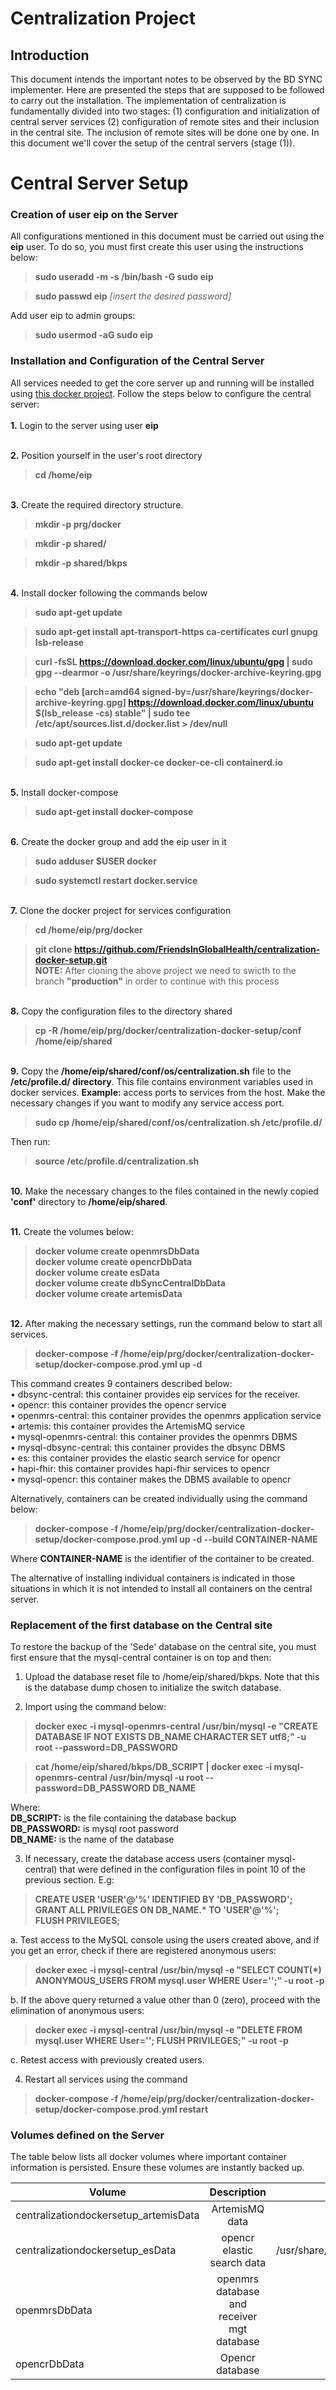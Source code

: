 # Centralization Project
## Introduction

This document intends the important notes to be observed by the BD SYNC implementer. Here  are presented the steps that are supposed to be followed to carry out the installation.
The implementation of centralization is fundamentally divided into two stages: (1) configuration and initialization of central server services (2) configuration of remote sites and their inclusion in the central site. The inclusion of remote sites will be done one by one.
In this document we'll cover the setup of the central servers (stage (1)).

# Central Server Setup

### Creation of user eip on the Server

All configurations mentioned in this document must be carried out using the **eip** user. To do so, you must first create this user using the instructions below:


>**sudo useradd -m -s /bin/bash -G sudo eip**

>**sudo passwd eip**
_[insert the desired password]_


Add user eip to admin groups:


>**sudo usermod -aG sudo eip**


### Installation and Configuration of the Central Server
All services needed to get the core server up and running will be installed using [this docker project](https://github.com/FriendsInGlobalHealth/centralization-docker-setup/tree/production).
Follow the steps below to configure the central server:
<br><br>**1.** Login to the server using user **eip**
     
 
 <br>**2.** Position yourself in the user's root directory
>**cd /home/eip**
 
 
<br>**3.** Create the required directory structure.

>**mkdir -p prg/docker**

>**mkdir -p shared/**

>**mkdir -p shared/bkps**


<br>**4.** Install docker following the commands below


>**sudo apt-get update**

>**sudo apt-get install apt-transport-https ca-certificates curl gnupg lsb-release**


>**curl -fsSL https://download.docker.com/linux/ubuntu/gpg | sudo gpg --dearmor -o /usr/share/keyrings/docker-archive-keyring.gpg**

>**echo "deb [arch=amd64 signed-by=/usr/share/keyrings/docker-archive-keyring.gpg] https://download.docker.com/linux/ubuntu $(lsb_release -cs) stable" | sudo tee /etc/apt/sources.list.d/docker.list > /dev/null**


>**sudo apt-get update**

>**sudo apt-get install docker-ce docker-ce-cli containerd.io**


<br>**5.** Install docker-compose

>**sudo apt-get install docker-compose**
    

<br>**6.** Create the docker group and add the eip user in it

>**sudo adduser $USER docker**

>**sudo systemctl restart docker.service**


<br>**7.** Clone the docker project for services configuration

>**cd /home/eip/prg/docker**

>**git clone https://github.com/FriendsInGlobalHealth/centralization-docker-setup.git**
<br>**NOTE:** After cloning the above project we need to swicth to the branch **"production"** in order to continue with this process



<br>**8.** Copy the configuration files to the directory shared

>**cp -R /home/eip/prg/docker/centralization-docker-setup/conf /home/eip/shared**



<br>**9.** Copy the **/home/eip/shared/conf/os/centralization.sh** file to the **/etc/profile.d/ directory**. This file contains environment variables used in docker services. **Example:** access ports to services from the host. Make the necessary changes if you want to modify any service access port.

>**sudo cp /home/eip/shared/conf/os/centralization.sh  /etc/profile.d/**

Then run:

>**source /etc/profile.d/centralization.sh**


<br>**10.** Make the necessary changes to the files contained in the newly copied **'conf'** directory to **/home/eip/shared**.<br>

<br>**11.** Create the volumes below:
>**docker volume create openmrsDbData**<br>
>**docker volume create opencrDbData**<br>
>**docker volume create esData**<br>
>**docker volume create dbSyncCentralDbData**<br>
>**docker volume create artemisData**

 <br>**12.** After making the necessary settings, run the command below to start all services.
>**docker-compose -f /home/eip/prg/docker/centralization-docker-setup/docker-compose.prod.yml up -d**

This command creates 9 containers described below:<br>
    • dbsync-central: this container provides eip services for the receiver.<br>
    • opencr: this container provides the opencr service<br>
    • openmrs-central: this container provides the openmrs application service<br>
    • artemis: this container provides the ArtemisMQ service<br>
    • mysql-openmrs-central: this container provides the openmrs DBMS<br>
    • mysql-dbsync-central: this container provides the dbsync DBMS<br>
    • es: this container provides the elastic search service for opencr<br>
    • hapi-fhir: this container provides hapi-fhir services to opencr<br>
    • mysql-opencr: this container makes the DBMS available to opencr<br>
    
 Alternatively, containers can be created individually using the command below:<br>
 >**docker-compose -f /home/eip/prg/docker/centralization-docker-setup/docker-compose.prod.yml up -d --build CONTAINER-NAME**<br>
 
 Where **CONTAINER-NAME** is the identifier of the container to be created.<br>
 
 The alternative of installing individual containers is indicated in those situations in which it is not intended to install all containers on the central server.<br>
 
 ### Replacement of the first database on the Central site
 
 To restore the backup of the 'Sede' database on the central site, you must first ensure that the mysql-central container is on top and then: 

1. Upload the database reset file to /home/eip/shared/bkps. Note that this is the database dump chosen to initialize the switch database.

2. Import using the command below:

>**docker exec -i mysql-openmrs-central /usr/bin/mysql -e "CREATE DATABASE IF NOT EXISTS DB_NAME CHARACTER SET utf8;" -u root --password=DB_PASSWORD**

>**cat /home/eip/shared/bkps/DB_SCRIPT | docker exec -i mysql-openmrs-central /usr/bin/mysql -u root --password=DB_PASSWORD DB_NAME**

Where:<br> 
**DB_SCRIPT:** is the file containing the database backup<br>
**DB_PASSWORD:** is mysql root password<br>
**DB_NAME:** is the name of the database<br>

3. If necessary, create the database access users (container mysql-central) that were defined in the configuration files in point 10 of the previous section.
E.g:
>**CREATE USER 'USER'@'%' IDENTIFIED BY 'DB_PASSWORD';**<br>
>**GRANT ALL PRIVILEGES ON DB_NAME.\* TO 'USER'@'%';**<br>
>**FLUSH PRIVILEGES;**

   a. Test access to the MySQL console using the users created above, and if you get an error, check if there are registered anonymous users:
   >**docker exec -i mysql-central /usr/bin/mysql -e "SELECT COUNT(*) ANONYMOUS_USERS FROM mysql.user WHERE User='';" -u root -p**
   
   b. If the above query returned a value other than 0 (zero), proceed with the elimination of anonymous users:
   >**docker exec -i mysql-central /usr/bin/mysql -e "DELETE FROM mysql.user WHERE User=''; FLUSH PRIVILEGES;" -u root -p**
   
   c. Retest access with previously created users.

4. Restart all services using the command<br>
>**docker-compose -f /home/eip/prg/docker/centralization-docker-setup/docker-compose.prod.yml restart**


### Volumes defined on the Server

The table below lists all docker volumes where important container information is persisted. Ensure these volumes are instantly backed up.
 
 | **Volume**   |**Description**| **what is saved**  |
| ------------- |:-------------:| -----:|
| centralizationdockersetup_artemisData      |ArtemisMQ data| /var/lib/artemis|
|centralizationdockersetup_esData    | opencr elastic search data      |   /usr/share/elasticsearch/data |
| openmrsDbData| openmrs database and receiver mgt database    |    /var/lib/mysql |
|opencrDbData|Opencr database|/var/lib/mysql|


